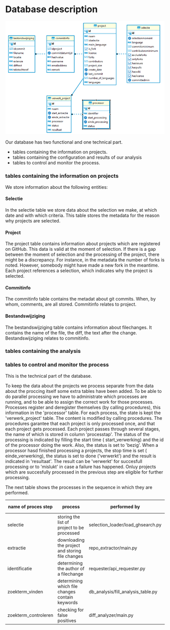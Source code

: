 # Database description


![](../png/datamodel_20220325.png)

Our database has two functional and one technical part.

* tables containing the information on projects.
* tables containing the configuration and results of our analysis
* tables to control and monitor the process.

### tables containing the information on projects
We store information about the following entities:

#### Selectie
In the selectie table we store data about the selection we make, at which date and with which criteria.
This table stores the metadata for the reason why projects are selected.  

#### Project
The project table contains information about projects which are registered on GitHub. This data is valid at the moment of selection. If there is a gap between the moment of selection and the processing of the project, there might be a discrepancy. 
For instance, in the metadata the number of forks is noted. However, somebody might have made a new fork in the meantime. 
Each project references a selection, which indicates why the project is selected.

#### Commitinfo
The commitinfo table contains the metadat about git commits. 
When, by whom, comments, are all stored. 
Commitinfo relates to project.

#### Bestandswijziging
The bestandswijziging table contains information about filechanges. It contains the name of the file, the diff, the text after the change.
Bestandswijziging relates to commitinfo. 


### tables containing the analysis

### tables to control and monitor the process
This is the technical part of the database.

To keep the data about the projects we process separate from the data about the proccing itself some extra tables have been added.
To be able to do parallel processing we have to administrate which processes are running,
and to be able to assign the correct work for those processes. 
Processes register and deregister themselves (by calling procedures), this information in the 'processor' table.
For each process, the state is kept the 'verwerk_project' table. The content is modified by calling procedures. 
The procedures garantee that each project is only processed once, and that each project gets processed. 
Each project passes through several stages, the name of which is stored in column 'processtap'.
The status of the processing is indicated by filling the start time ( start_verwerking) and the id of the processor doing the work.
Also, the status is set to 'bezig'.
When a processor hasd finished processing a projects, the stop time is set ( einde_verwerking), the status is set to done ('verwerkt') and the result is indicated in 'resultaat'.
The result can be 'verwerkt' for succesfull processing or to 'mislukt' in case a failure has happened.
Onluy projects which are succesfully processed in the previous step are eligible for further processing.

The next table shows the processes in the sequence in which they are performed.

| name of proces step  | process                                          | performed by                       | step is registered? |
|----------------------|--------------------------------------------------|------------------------------------|---------------------|
| selectie             | storing the list of project to be processed      | selection_loader/load_ghsearch.py  | yes                 |
| extractie            | downloading the project and storing file changes | repo_extractor/main.py             | yes                 |
| identificatie        | determining the author of a filechange           | requester/api_requester.py         | no                  |
| zoekterm_vinden      | determining which file changes contain keywords  | db_analysis/fill_analysis_table.py | no                  |
| zoekterm_controleren | checking for false positives                     | diff_analyzer/main.py              | yes                 |
 